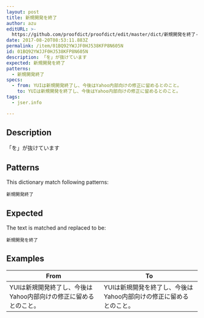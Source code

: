 ```yaml
---
layout: post
title: 新規開発を終了
author: azu
editURL: >-
  https://github.com/proofdict/proofdict/edit/master/dict/新規開発を終了--01BQ92YWJJF0HJ538KFP8N605N.yml
date: 2017-08-20T08:53:11.883Z
permalink: /item/01BQ92YWJJF0HJ538KFP8N605N
id: 01BQ92YWJJF0HJ538KFP8N605N
description: 「を」が抜けています
expected: 新規開発を終了
patterns:
  - 新規開発終了
specs:
  - from: YUIは新規開発終了し、今後はYahoo内部向けの修正に留めるとのこと。
    to: YUIは新規開発を終了し、今後はYahoo内部向けの修正に留めるとのこと。
tags:
  - jser.info

---
```


## Description

「を」が抜けています

## Patterns

This dictionary match following patterns:

    新規開発終了

## Expected

The text is matched and replaced to be:

    新規開発を終了

## Examples

| From                                 | To                                    |
| ------------------------------------ | ------------------------------------- |
| YUIは新規開発終了し、今後はYahoo内部向けの修正に留めるとのこと。 | YUIは新規開発を終了し、今後はYahoo内部向けの修正に留めるとのこと。 |
